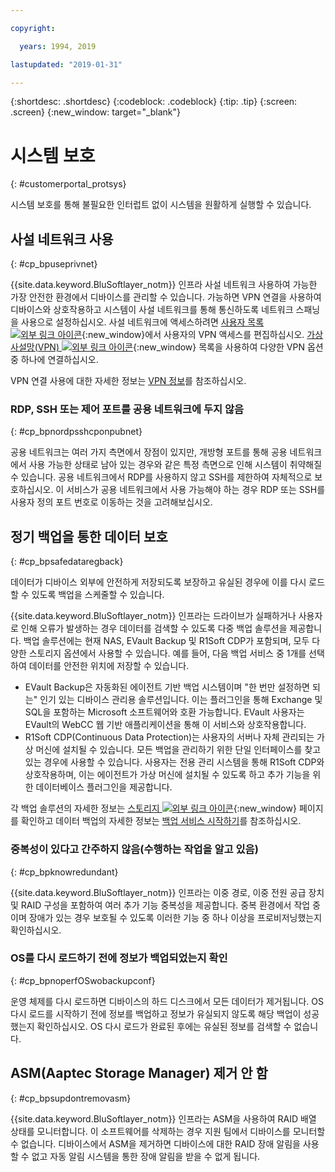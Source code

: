 ```yaml
---

copyright:

  years: 1994, 2019

lastupdated: "2019-01-31"

---
```


{:shortdesc: .shortdesc}
{:codeblock: .codeblock}
{:tip: .tip}
{:screen: .screen}
{:new_window: target="_blank"}


# 시스템 보호
{: #customerportal_protsys}

시스템 보호를 통해 불필요한 인터럽트 없이 시스템을 원활하게 실행할 수 있습니다.

## 사설 네트워크 사용
{: #cp_bpuseprivnet}

{{site.data.keyword.BluSoftlayer_notm}} 인프라 사설 네트워크 사용하여 가능한 가장 안전한 환경에서 디바이스를 관리할 수 있습니다. 가능하면 VPN 연결을 사용하여 디바이스와 상호작용하고 시스템이 사설 네트워크를 통해 통신하도록 네트워크 스패닝을 사용으로 설정하십시오. 사설 네트워크에 액세스하려면 [사용자 목록 ![외부 링크 아이콘](../icons/launch-glyph.svg)](https://control.softlayer.com/account/user/list){:new_window}에서
사용자의 VPN 액세스를 편집하십시오. [가상 사설망(VPN) ![외부 링크 아이콘](../icons/launch-glyph.svg)](http://www.softlayer.com/vpn-access){:new_window} 목록을 사용하여 다양한 VPN 옵션 중 하나에 연결하십시오.

VPN 연결 사용에 대한 자세한 정보는 [VPN 정보](/docs/infrastructure/iaas-vpn?topic=VPN-about-vpn#about-vpn)를 참조하십시오.

### RDP, SSH 또는 제어 포트를 공용 네트워크에 두지 않음
{: #cp_bpnordpsshcponpubnet}

공용 네트워크는 여러 가지 측면에서 장점이 있지만, 개방형 포트를 통해 공용 네트워크에서 사용 가능한 상태로 남아 있는 경우와 같은 특정 측면으로 인해 시스템이 취약해질 수 있습니다. 공용 네트워크에서 RDP를 사용하지 않고 SSH를 제한하여 자체적으로 보호하십시오. 이 서비스가 공용 네트워크에서 사용 가능해야 하는 경우 RDP 또는 SSH를 사용자 정의 포트 번호로 이동하는 것을 고려해보십시오.

## 정기 백업을 통한 데이터 보호
{: #cp_bpsafedataregback}

데이터가 디바이스 외부에 안전하게 저장되도록 보장하고 유실된 경우에 이를 다시 로드할 수 있도록 백업을 스케줄할 수 있습니다.

{{site.data.keyword.BluSoftlayer_notm}} 인프라는 드라이브가 실패하거나 사용자로 인해 오류가 발생하는 경우 데이터를 검색할 수 있도록 다중 백업 솔루션을 제공합니다. 백업 솔루션에는 현재 NAS, EVault Backup 및 R1Soft CDP가 포함되며, 모두 다양한 스토리지 옵션에서 사용할 수 있습니다.
예를 들어, 다음 백업 서비스 중 1개를 선택하여 데이터를 안전한 위치에 저장할 수 있습니다.
  * EVault Backup은 자동화된 에이전트 기반 백업 시스템이며 "한 번만 설정하면 되는" 인기 있는 디바이스 관리용 솔루션입니다. 이는 플러그인을 통해 Exchange 및 SQL을 포함하는 Microsoft 소프트웨어와 호환 가능합니다. EVault 사용자는 EVault의 WebCC 웹 기반 애플리케이션을 통해 이 서비스와 상호작용합니다.
  * R1Soft CDP(Continuous Data Protection)는 사용자의 서버나 자체 관리되는 가상 머신에 설치될 수 있습니다. 모든 백업을 관리하기 위한 단일 인터페이스를 찾고 있는 경우에 사용할 수 있습니다. 사용자는 전용 관리 시스템을 통해 R1Soft CDP와 상호작용하며, 이는 에이전트가 가상 머신에 설치될 수 있도록 하고 추가 기능을 위한 데이터베이스 플러그인을 제공합니다.

 각 백업 솔루션의 자세한 정보는 [스토리지 ![외부 링크 아이콘](../icons/launch-glyph.svg)](http://www.softlayer.com/services/storagelayer/){:new_window} 페이지를 확인하고 데이터 백업의 자세한 정보는 [백업 서비스 시작하기](/docs/infrastructure/Backup?topic=Backup-GettingStarted#GettingStarted)를 참조하십시오.

### 중복성이 있다고 간주하지 않음(수행하는 작업을 알고 있음)
{: #cp_bpknowredundant}

{{site.data.keyword.BluSoftlayer_notm}} 인프라는 이중 경로, 이중 전원 공급 장치 및 RAID 구성을 포함하여 여러 추가 기능 중복성을 제공합니다. 중복 환경에서 작업 중이며 장애가 있는 경우 보호될 수 있도록 이러한 기능 중 하나 이상을 프로비저닝했는지 확인하십시오.

### OS를 다시 로드하기 전에 정보가 백업되었는지 확인
{: #cp_bpnoperfOSwobackupconf}

운영 체제를 다시 로드하면 디바이스의 하드 디스크에서 모든 데이터가 제거됩니다. OS 다시 로드를 시작하기 전에 정보를 백업하고 정보가 유실되지 않도록 해당 백업이 성공했는지 확인하십시오. OS 다시 로드가 완료된 후에는 유실된 정보를 검색할 수 없습니다.

## ASM(Aaptec Storage Manager) 제거 안 함
{: #cp_bpsupdontremovasm}

 {{site.data.keyword.BluSoftlayer_notm}} 인프라는 ASM을 사용하여 RAID 배열 상태를 모니터합니다. 이 소프트웨어를 삭제하는 경우 지원 팀에서 디바이스를 모니터할 수 없습니다. 디바이스에서 ASM을 제거하면 디바이스에 대한 RAID 장애 알림을 사용할 수 없고 자동 알림 시스템을 통한 장애 알림을 받을 수 없게 됩니다.
